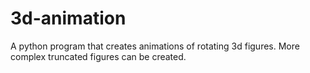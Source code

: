 # 3d-animation
A python program that creates animations of rotating 3d figures. More complex truncated figures can be created.
